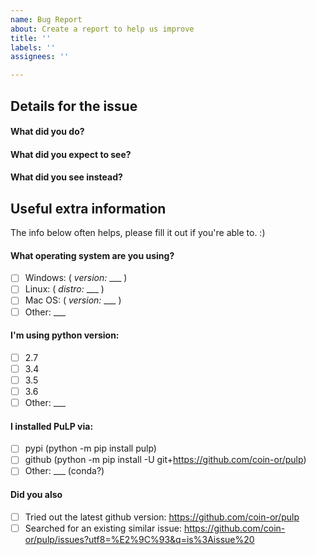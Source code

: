 ```yaml
---
name: Bug Report
about: Create a report to help us improve
title: ''
labels: ''
assignees: ''

---
```


<!--
Thanks for coming here to report a bug. :)

Please describe it in the sections below, fill out the correct check boxes with an "x", replacing the space inside [ ], then click the "Submit new issue" button at the bottom
-->

Details for the issue
--------------------

#### What did you do?


#### What did you expect to see?


#### What did you see instead?


Useful extra information
-------------------------

The info below often helps, please fill it out if you're able to. :)

#### What operating system are you using?

- [ ] Windows: ( _version:_ ___ )
- [ ] Linux: ( _distro:_ ___ )
- [ ] Mac OS: ( _version:_ ___ )
- [ ] Other: ___

#### I'm using python version:

- [ ] 2.7
- [ ] 3.4
- [ ] 3.5
- [ ] 3.6
- [ ] Other: ___

#### I installed PuLP via:

- [ ] pypi (python -m pip install pulp)
- [ ] github (python -m pip install -U git+https://github.com/coin-or/pulp)
- [ ] Other: ___ (conda?)

#### Did you also

- [ ] Tried out the latest github version: https://github.com/coin-or/pulp
- [ ] Searched for an existing similar issue: https://github.com/coin-or/pulp/issues?utf8=%E2%9C%93&q=is%3Aissue%20

